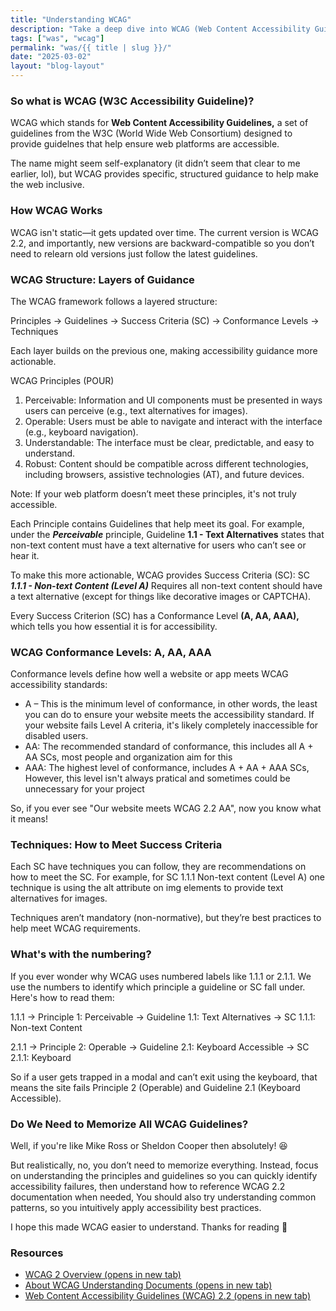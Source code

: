 ```yaml
---
title: "Understanding WCAG"
description: "Take a deep dive into WCAG (Web Content Accessibility Guidelines) and its structure."
tags: ["was", "wcag"]
permalink: "was/{{ title | slug }}/"
date: "2025-03-02"
layout: "blog-layout"
---
```


<div class="text-xl/8 space-y-6">

  <h3 class="text-2xl font-semibold">So what is <abbr>WCAG</abbr> (W3C Accessibility Guideline)?</h3>
  <p>WCAG which stands for <strong>Web Content Accessibility Guidelines,</strong> a set of guidelines from the W3C (World Wide Web Consortium) designed to provide guidelnes that help ensure web platforms are accessible.</p>
  <p>The name might seem self-explanatory (it didn’t seem that clear to me earlier, lol), but WCAG provides specific, structured guidance to help make the web inclusive.</p>
  
  <h3 class="text-2xl font-semibold">How WCAG Works</h3>
  <p>WCAG isn't static—it gets updated over time. The current version is WCAG 2.2, and importantly, new versions are backward-compatible so you don’t need to relearn old versions just follow the latest guidelines.</p>

  <h3 class="text-2xl font-semibold">WCAG Structure: Layers of Guidance</h3>
  <p>The WCAG framework follows a layered structure:</p>
  <p class="font-bold">Principles →  Guidelines → Success Criteria (SC) → Conformance Levels → Techniques</p>
  <p>Each layer builds on the previous one, making accessibility guidance more actionable.</p>
  
  <p>WCAG Principles (POUR)</p>
  <ol class="list-decimal space-y-2 ml-10">
    <li>Perceivable: Information and UI components must be presented in ways users can perceive (e.g., text alternatives for images).</li>
    <li>Operable: Users must be able to navigate and interact with the interface (e.g., keyboard navigation).</li>
    <li>Understandable: The interface must be clear, predictable, and easy to understand.</li>
    <li>Robust: Content should be compatible across different technologies, including browsers, assistive technologies (AT), and future devices.</li>
  </ol>

  <p class="dark:bg-dark-gray/50 bg-gray/50 p-4 rounded-xl"> Note: If your web platform doesn’t meet these principles, it's not truly accessible.</p>

  <p>Each Principle contains Guidelines that help meet its goal. For example, under the <strong><em>Perceivable</em></strong> principle, Guideline <strong>1.1 - Text Alternatives</strong> states that non-text content must have a text alternative for users who can’t see or hear it.</p>

  <p>To make this more actionable, WCAG provides Success Criteria (SC): SC <strong><em>1.1.1 - Non-text Content (Level A)</em></strong> Requires all non-text content should have a text alternative (except for things like decorative images or CAPTCHA).</p>
  <p>Every Success Criterion (SC) has a Conformance Level <strong>(A, AA, AAA),</strong> which tells you how essential it is for accessibility.</p>

  <h3 class="text-2xl font-semibold">WCAG Conformance Levels: A, AA, AAA</h3>
  <p>Conformance levels define how well a website or app meets WCAG accessibility standards:</p>
  <ul class="list-disc space-y-2 ml-10">
    <li>A – This is the minimum level of conformance, in other words, the least you can do to ensure your website meets the accessibility standard. If your website fails Level A criteria, it's likely completely inaccessible for disabled users.</li>
    <li>AA: The recommended standard of conformance, this includes all A + AA SCs, most people and organization aim for this</li>
    <li>AAA: The highest level of conformance, includes A + AA + AAA SCs, However, this level isn't always pratical and sometimes could be unnecessary for your project</li>
  </ul>
  <p class="dark:bg-dark-gray/50 bg-gray/50 p-4 rounded-xl">So, if you ever see "Our website meets WCAG 2.2 AA", now you know what it means!</p>

  <h3 class="text-2xl font-semibold">Techniques: How to Meet Success Criteria</h3>
  <p>Each SC have techniques you can follow, they are recommendations on how to meet the SC. For example, for SC 1.1.1 Non-text content (Level A) one technique is using the alt attribute on img elements to provide text alternatives for images.</p>

  <p class="dark:bg-dark-gray/50 bg-gray/50 p-4 rounded-xl">Techniques aren’t mandatory (non-normative), but they’re best practices to help meet WCAG requirements.</p>

  <h3 class="text-2xl font-semibold">What's with the numbering?</h3>

  <p>If you ever wonder why WCAG uses numbered labels like 1.1.1 or 2.1.1. We use the numbers to identify which principle a guideline or SC fall under. Here's how to read them:</p>

  <p>1.1.1 → Principle 1: Perceivable → Guideline 1.1: Text Alternatives → SC 1.1.1: Non-text Content</p>
  <p>2.1.1 → Principle 2: Operable → Guideline 2.1: Keyboard Accessible → SC 2.1.1: Keyboard</p>

  <p class="dark:bg-dark-gray/50 bg-gray/50 p-4 rounded-xl">So if a user gets trapped in a modal and can’t exit using the keyboard, that means the site fails Principle 2 (Operable) and Guideline 2.1 (Keyboard Accessible).</p>

  <h3 class="text-2xl font-semibold">Do We Need to Memorize All WCAG Guidelines?</h3>
  <p>Well, if you're like Mike Ross or Sheldon Cooper then absolutely! <span aria-hidden="true">😆</span></p>
  <p>But realistically, no, you don’t need to memorize everything. Instead, focus on understanding the principles and guidelines so you can quickly identify accessibility failures, then understand how to reference WCAG 2.2 documentation when needed, You should also try understanding common patterns, so you intuitively apply accessibility best practices.</p>

  <p>I hope this made WCAG easier to understand. Thanks for reading <span aria-hidden="true">💙</span></p>

  <h3 class="text-2xl font-semibold">Resources</h3>
  <ul class="list-disc space-y-2 ml-10">
    <li><a href="https://www.w3.org/WAI/standards-guidelines/wcag/" target="_blank">WCAG 2 Overview (opens in new tab)</a></li>
    <li><a href="https://www.w3.org/WAI/WCAG22/Understanding/about" target="_blank">About WCAG Understanding Documents (opens in new tab)</a></li>
    <li><a href="https://www.w3.org/TR/WCAG22/" target="_blank">Web Content Accessibility Guidelines (WCAG) 2.2 (opens in new tab)</a></li>
  </ul>
<div>
